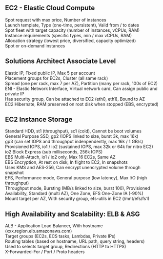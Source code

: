 ## EC2 - Elastic Cloud Compute
Spot request with max price, Number of instances  
Launch template, Type (one-time, persistent), Valid from / to dates  
Spot fleet with target capacity (number of instances, vCPUs, RAM)  
Instance requirements (specific types, min / max vCPUs, RAM)  
Allocation strategy (lowest price, diversified, capacity optimized)  
Spot or on-demand instances  

## Solutions Architect Associate Level
Elastic IP, Fixed public IP, Max 5 per account  
Placement groups for EC2s, Cluster (all same rack)  
Spread (one per rack, max 7 per AZ), Partition (many per rack, 100s of EC2)  
ENI - Elastic Network Interface, Virtual network card, Can assign public and private IP  
Has security group, Can be attached to EC2 (eth0, eth1), Bound to AZ  
EC2 Hibernate, RAM preserved on root disk when stopped (EBS, encrypted)  

## EC2 Instance Storage
Standard HDD, st1 (throughput), sc1 (cold), Cannot be boot volumes  
General Purpose SSD, gp2 (IOPS linked to size, burst 3k, max 16k)  
gp3 (can set IOPS and throughput indenpendently, max 16k / 1 GB/s)  
Provisioned IOPS, io1 / io2 (sustained IOPS, max 32k or 64k for nitro EC2)  
io2 Block Express (sub milliseconds, 256k IOPS)  
EBS Multi-Attach, io1 / io2 only, Max 16 EC2s, Same AZ  
EBS Encryption, At rest on disk, In flight to EC2, In snapshots  
Uses KMS and AES-256, Can encrypt unencrypted volume through snapshot  
EFS, Performance mode, General purpose (low latency), Max I/O (high throughput)  
Throughput mode, Bursting (MB/s linked to size, burst 100), Provisioned  
Availability, Standard (multi AZ), One Zone, EFS One-Zone IA (-90%)  
Mount target per AZ, With security group, efs-utils in EC2 (/mnt/efs/fs1)  

## High Availability and Scalability: ELB & ASG
ALB - Application Load Balancer, With hostname (xxx.region.elb.amazonaws.com)  
Target groups (EC2s, ECS tasks, Lambdas, Private IPs)  
Routing tables (based on hostname, URL path, query string, headers)  
Used to selects target group, Redirections (HTTP to HTTPS)  
X-Forwarded-For / Port / Proto headers  
